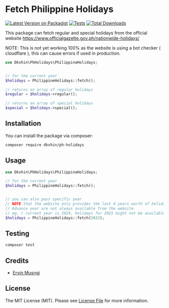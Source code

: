 # Fetch Philippine Holidays

[![Latest Version on Packagist](https://img.shields.io/packagist/v/dkvhin/ph-holidays.svg?style=flat-square)](https://packagist.org/packages/dkvhin/ph-holidays)
[![Tests](https://img.shields.io/github/actions/workflow/status/dkvhin/ph-holidays/php.yml?branch=main&label=tests&style=flat-square)](https://github.com/dkvhin/ph-holidays/actions/workflows/php.yml)
[![Total Downloads](https://img.shields.io/packagist/dt/dkvhin/ph-holidays.svg?style=flat-square)](https://packagist.org/packages/dkvhin/ph-holidays)


This package can fetch regular and special holidays from the official website
https://www.officialgazette.gov.ph/nationwide-holidays/ 

NOTE: This is not yet working 100% as the website is using a bot checker ( cloudflare ), this can cause errors if used in production.

```php
use Dkvhin\PhHolidays\PhilippineHolidays;


// for the current year
$holidays = PhilippineHolidays::fetch();

// returns an array of regular holidays
$regular = $holidays->regular();

// returns an array of special holidays
$special = $holidays->special();
```

## Installation

You can install the package via composer:

```bash
composer require dkvhin/ph-holidays
```

## Usage


```php
use Dkvhin\PhHolidays\PhilippineHolidays;

// for the current year
$holidays = PhilippineHolidays::fetch();


// you can also pass specific year
// NOTE that the website only provides the last 6 years worth of holidays
// Advance year are not always available from the website 
// eg. ( current year is 2024, holidays for 2025 might not be available yet until the end of the year)
$holidays = PhilippineHolidays::fetch(2022);

```

## Testing

```bash
composer test
```

## Credits

- [Ervin Musngi](https://github.com/dkvhin)

## License

The MIT License (MIT). Please see [License File](LICENSE.md) for more information.
